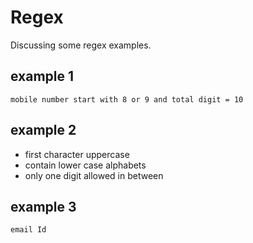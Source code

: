 # Regex
Discussing some regex examples.

## example 1
```
mobile number start with 8 or 9 and total digit = 10
```

## example 2

- first character uppercase
- contain lower case alphabets
- only one digit allowed in between


## example 3
```
email Id
```
